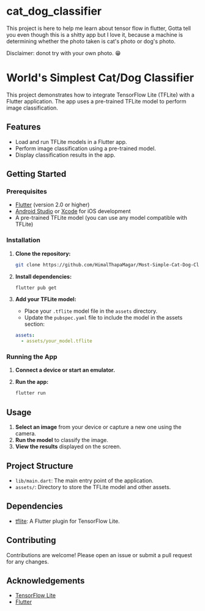 # cat_dog_classifier

This project is here to help me learn about tensor flow in flutter, Gotta tell you even
though this is a shitty app but I love it, because a machine is determining whether the
photo taken is cat's photo or dog's photo.

Disclaimer: donot try with your own photo. 😁


# World's Simplest Cat/Dog Classifier

This project demonstrates how to integrate TensorFlow Lite (TFLite) with a Flutter application. The app uses a pre-trained TFLite model to perform image classification.

## Features

- Load and run TFLite models in a Flutter app.
- Perform image classification using a pre-trained model.
- Display classification results in the app.

## Getting Started

### Prerequisites

- [Flutter](https://flutter.dev/docs/get-started/install) (version 2.0 or higher)
- [Android Studio](https://developer.android.com/studio) or [Xcode](https://developer.apple.com/xcode/) for iOS development
- A pre-trained TFLite model (you can use any model compatible with TFLite)

### Installation

1. **Clone the repository:**

    ```sh
    git clone https://github.com/HimalThapaMagar/Most-Simple-Cat-Dog-Classifier.git
    ```

2. **Install dependencies:**

    ```sh
    flutter pub get
    ```

3. **Add your TFLite model:**

    - Place your `.tflite` model file in the `assets` directory.
    - Update the `pubspec.yaml` file to include the model in the assets section:

    ```yaml
    assets:
      - assets/your_model.tflite
    ```

### Running the App

1. **Connect a device or start an emulator.**

2. **Run the app:**

    ```sh
    flutter run
    ```

## Usage

1. **Select an image** from your device or capture a new one using the camera.
2. **Run the model** to classify the image.
3. **View the results** displayed on the screen.

## Project Structure

- `lib/main.dart`: The main entry point of the application.
- `assets/`: Directory to store the TFLite model and other assets.

## Dependencies

- [tflite](https://pub.dev/packages/tflite): A Flutter plugin for TensorFlow Lite.

## Contributing

Contributions are welcome! Please open an issue or submit a pull request for any changes.

## Acknowledgements

- [TensorFlow Lite](https://www.tensorflow.org/lite)
- [Flutter](https://flutter.dev/)

